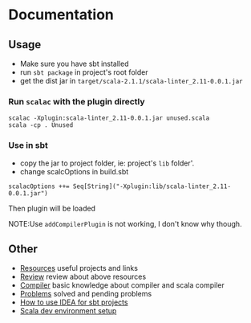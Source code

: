 # Documentation

## Usage

- Make sure you have sbt installed
- run `sbt package` in project's root folder
- get the dist jar in `target/scala-2.1.1/scala-linter_2.11-0.0.1.jar`

### Run `scalac` with the plugin directly
````
scalac -Xplugin:scala-linter_2.11-0.0.1.jar unused.scala
scala -cp . Unused
````

### Use in sbt
- copy the jar to project folder, ie: project's `lib` folder'.
- change scalcOptions in build.sbt
````
scalacOptions ++= Seq[String]("-Xplugin:lib/scala-linter_2.11-0.0.1.jar")
````
Then plugin will be loaded

NOTE:Use `addCompilerPlugin` is not working, I don't know why though.

## Other

- [Resources](resources.md) useful projects and links
- [Review](review/README.md) review about above resources
- [Compiler](compiler/README.md) basic knowledge about compiler and scala compiler
- [Problems](problems/README.md) solved and pending problems
- [How to use IDEA for sbt projects](idea.md)
- [Scala dev environment setup](env-setup.md)
